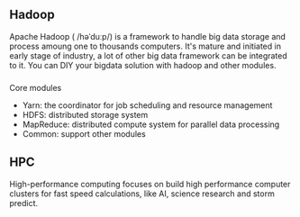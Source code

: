 ## Hadoop
Apache Hadoop ( /həˈduːp/) is a framework to handle big data storage and process amoung one to thousands computers. It's mature and initiated in early stage of industry, a lot of other big data framework can be integrated to it. You can DIY your bigdata solution with hadoop and other modules. 

###
Core modules
 - Yarn: the coordinator for job scheduling and resource management
 - HDFS: distributed storage system
 - MapReduce: distributed compute system for parallel data processing
 - Common: support other modules


## HPC
High-performance computing focuses on build high performance computer clusters for fast speed calculations, like AI, science research and storm predict. 
